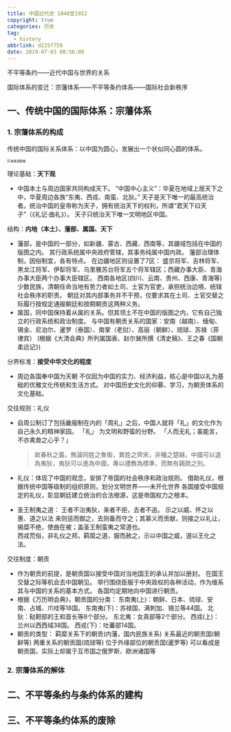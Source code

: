 ```yaml
---
title: 中国近代史 1840至1912
copyright: true
categories: 历史
tag:
  - history
abbrlink: d225f759
date: 2019-07-03 08:56:00
---
```


不平等条约——近代中国与世界的关系

国际体系的变迁：宗藩体系——不平等条约体系——国际社会新秩序


## 一、传统中国的国际体系：宗藩体系

### 1. 宗藩体系的构成

传统中国的国际关系体系：以中国为圆心，发展出一个状似同心圆的体系。

<img src="https://x0.ifengimg.com/res/2020/C6CC6B0A99DF50D7DEFBF8261BF2CF2951D14800_size255_w852_h578.png" alt="查看源图像" style="zoom:50%;" />

理论基础：**天下观**

- 中国本土与周边国家共同构成天下。
  “中国中心主义”：华夏在地域上居天下之中，华夏周边各族“东夷、西戎、南蛮、北狄。”
  天子是天下唯一的最高统治者。统治中国的皇帝称为天子，拥有统治天下的权利，所谓“君天下曰天子”（《礼记·曲礼》）。
  天子只统治天下唯一文明地区中国。

结构：**内地（本土）、藩部、属国、天下**

- 藩部，是中国的一部分，如新疆、蒙古、西藏、西南等，其疆域包括在中国的版图之内。
  其行政系统属中央政府管辖，其事务纯属中国内政。
  藩部治理体制，因俗制宜，各有特点。
  在边疆地区则设置了7区：
  盛京将军、吉林将军、黑龙江将军、伊犁将军、乌里雅苏台将军五个将军辖区；西藏办事大臣、青海办事大臣两个办事大臣辖区。
  西南各地区(四川、云南、贵州、西康、青海等)少数民族，清朝任命当地有势力者如土司、土官为官吏，承担统治边境、统辖社会秩序的职责。
  朝廷对其内部事务并不干预，仅要求其在土司、土官交替之际履行按规定通报朝廷和按期朝贡这两种义务。
- 属国，同中国保持着从属的关系。但其领土不在中国的版图之内，它有自己独立的行政系统和政治制度。
  与中国有朝贡关系的国家：安南（越南）、缅甸、锡金、尼泊尔、暹罗（泰国）、南掌（老挝）、高丽（朝鲜）、琉球、苏禄（菲律宾）  (根据《大清会典》所列属国表、赵尔巽所撰《清史稿》、王之春《国朝柔远记》)

分界标准：**接受中华文化的程度**

- 周边各国奉中国为天朝
  不仅因为中国的实力、经济利益，核心是中国以礼为基础的优雅文化传统和生活方式。
  对中国历史文化的仰慕、学习，为朝贡体系的文化基础。 

交往规则：礼仪

- 自周公制订了包括畿服制在内的「周礼」之后，中国人就将「礼」的文化作为自己永久的精神家园。
  「礼」  为文明和野蛮的分野。
  「人而无礼；虽能言，不亦禽兽之心乎？」

  > 故春秋之義，無論同姓之魯衛，異姓之齊宋，非種之楚越，中國可以退為夷狄，夷狄可以進為中國，專以禮教為標準，而無有親疏之別。

- 礼仪：体现了中国的观念，安排了帝国的社会秩序和政治规则。
  借助礼仪，根据传统中国等级制的组织原则，划分文明世界——未开化世界
  各国接受中国规定的礼仪，彰显朝廷建立统治的合法根源，这是帝国权力之根本。

- 圣王制夷之道：
  王者不治夷狄，来者不拒，去者不追。
  示之以威、怀之以惠、道之以法
  来则惩而御之，去则备而守之；其慕义而贡献，则接之以礼让，揭糜不绝，使曲在被；盖圣王制蛮夷之常道也。        
  西戎荒俗，非礼仪之邦。羁縻之道，服而赦之，示以中国之威，道以王化之法。                 

交往制度：朝贡

- 作为朝贡的前提，是朝贡国以接受中国对当地国王的承认并加以册封。
  在国王交替之际等机会去中国朝见。
  举行围绕臣服于中央政权的各种活动，作为维系其与中国的关系的基本方式。
  各国均定期地向中国进行朝贡。
- 根据《万历明会典》，朝贡国的分类：
  东南夷(上)：朝鲜、日本、琉球、安南、占城、爪哇等18国。
  东南夷(下)：苏禄国、满刺加、锡兰等44国。
  北狄：鞑靼部的王和首长等8个部分。
  东北夷：女真部等2个部分。
  西戎(上)：兰州以西西域38国。
  西戎(下)：吐蕃部14国。
- 朝贡的类型：
  羁縻关系下的朝贡(内藩，国内民族关系)
  关系最近的朝贡国(朝鲜等)
  两重关系的朝贡国(琉球等)
  位于外缘部位的朝贡国(暹罗等)
  可以看成是朝贡国，实际上却属于互市国之俄罗斯、欧洲诸国等

### 2. 宗藩体系的解体



## 二、不平等条约与条约体系的建构



## 三、不平等条约体系的废除